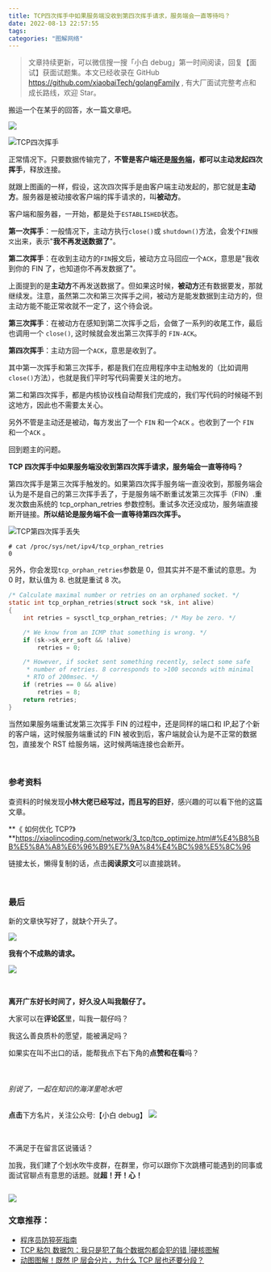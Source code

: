 ```yaml
---
title: TCP四次挥手中如果服务端没收到第四次挥手请求，服务端会一直等待吗？
date: 2022-08-13 22:57:55
tags:
categories: "图解网络"
---
```


> 文章持续更新，可以微信搜一搜「小白 debug」第一时间阅读，回复【面试】获面试题集。本文已经收录在 GitHub https://github.com/xiaobaiTech/golangFamily , 有大厂面试完整考点和成长路线，欢迎 Star。

搬运一个在某乎的回答，水一篇文章吧。

![](https://cdn.xiaobaidebug.top/image-20220813113924022.png)

![TCP四次挥手](https://cdn.xiaobaidebug.top/TCP%E5%9B%9B%E6%AC%A1%E6%8C%A5%E6%89%8B7.png)

正常情况下。只要数据传输完了，**不管是客户端还是[服务端](https://www.zhihu.com/search?q=服务端&search_source=Entity&hybrid_search_source=Entity&hybrid_search_extra={"sourceType"%3A"answer"%2C"sourceId"%3A2613763971})，都可以主动发起四次挥手**，释放连接。

就跟上图画的一样，假设，这次四次挥手是由客户端主动发起的，那它就是**主动方**。服务器是被动接收客户端的挥手请求的，叫**被动方**。

客户端和服务器，一开始，都是处于`ESTABLISHED`状态。

**第一次挥手**：一般情况下，主动方执行`close()`或 `shutdown()`方法，会发个`FIN报文`出来，表示"**我不再发送数据了**"。

**第二次挥手**：在收到主动方的`FIN`报文后，被动方立马回应一个`ACK`，意思是"我收到你的 FIN 了，也知道你不再发数据了"。

上面提到的是**主动方**不再发送数据了。但如果这时候，**被动方**还有数据要发，那就继续发。注意，虽然第二次和第三次挥手之间，被动方是能发数据到主动方的，但主动方能不能正常收就不一定了，这个待会说。

**第三次挥手**：在被动方在感知到第二次挥手之后，会做了一系列的收尾工作，最后也调用一个 `close()`, 这时候就会发出第三次挥手的 `FIN-ACK`。

**第四次挥手**：主动方回一个`ACK`，意思是收到了。

其中第一次挥手和第三次挥手，都是我们在应用程序中主动触发的（比如调用`close()`方法），也就是我们平时写代码需要关注的地方。

第二和第四次挥手，都是内核协议栈自动帮我们完成的，我们写代码的时候碰不到这地方，因此也不需要太关心。

另外不管是主动还是被动，每方发出了一个 `FIN` 和一个`ACK` 。也收到了一个 `FIN` 和一个`ACK` 。

回到题主的问题。

**TCP 四次挥手中如果服务端没收到第四次挥手请求，服务端会一直等待吗？**

第四次挥手是第三次挥手触发的。如果第四次挥手服务端一直没收到，那服务端会认为是不是自己的第三次挥手丢了，于是服务端不断重试发第三次挥手（FIN）.重发次数由系统的 tcp_orphan_retries 参数控制。重试多次还没成功，服务端直接断开链接。**所以结论是服务端不会一直等待第四次挥手。**

![TCP第四次挥手丢失](https://cdn.xiaobaidebug.top/TCP%E7%AC%AC%E5%9B%9B%E6%AC%A1%E6%8C%A5%E6%89%8B%E4%B8%A2%E5%A4%B1.drawio.png)

```shell
# cat /proc/sys/net/ipv4/tcp_orphan_retries
0
```

另外，你会发现`tcp_orphan_retries`参数是 0，但其实并不是不重试的意思。为 0 时，默认值为 8. 也就是重试 8 次。

```c
/* Calculate maximal number or retries on an orphaned socket. */
static int tcp_orphan_retries(struct sock *sk, int alive)
{
	int retries = sysctl_tcp_orphan_retries; /* May be zero. */

	/* We know from an ICMP that something is wrong. */
	if (sk->sk_err_soft && !alive)
		retries = 0;

	/* However, if socket sent something recently, select some safe
	 * number of retries. 8 corresponds to >100 seconds with minimal
	 * RTO of 200msec. */
	if (retries == 0 && alive)
		retries = 8;
	return retries;
}
```

当然如果服务端重试发第三次挥手 FIN 的过程中，还是同样的端口和 IP,起了个新的客户端，这时候服务端重试的 FIN 被收到后，客户端就会认为是不正常的数据包，直接发个 RST 给服务端，这时候两端连接也会断开。

<br>

### 参考资料

查资料的时候发现**小林大佬已经写过，而且写的巨好**，感兴趣的可以看下他的这篇文章。

**《 如何优化 TCP?》**https://xiaolincoding.com/network/3_tcp/tcp_optimize.html#%E4%B8%BB%E5%8A%A8%E6%96%B9%E7%9A%84%E4%BC%98%E5%8C%96

链接太长，懒得复制的话，点击**阅读原文**可以直接跳转。

<br>

### 最后

新的文章快写好了，就缺个开头了。

![](https://cdn.xiaobaidebug.top/image-20220813115736303.png)

**我有个不成熟的请求。**

![](https://cdn.xiaobaidebug.top/u=2281575747,3550568508&fm=253&fmt=auto&app=120&f=JPEG.jpeg)

<br>

**离开广东好长时间了，好久没人叫我靓仔了。**

大家可以在**评论区**里，叫我一靓仔吗？

我这么善良质朴的愿望，能被满足吗？

如果实在叫不出口的话，能帮我点下右下角的**点赞和在看**吗？

<br>

###### 别说了，一起在知识的海洋里呛水吧

**点击**下方名片，关注公众号:【小白 debug】
![](https://cdn.xiaobaidebug.top/1696069689495.png)

<br>

不满足于在留言区说骚话？

加我，我们建了个划水吹牛皮群，在群里，你可以跟你下次跳槽可能遇到的同事或面试官聊点有意思的话题。就**超！开！心！**

<img src="https://cdn.xiaobaidebug.top/image-20220522162616202.png" alt="" style="zoom:50%;" />

![](https://cdn.xiaobaidebug.top/006APoFYly1g5q9gn2jipg308w08wqdi-20220806162638482.gif)

### 文章推荐：

- [程序员防猝死指南](https://mp.weixin.qq.com/s/PP80aD-GQp7VtgyfHj392g)
- [TCP 粘包 数据包：我只是犯了每个数据包都会犯的错 |硬核图解](https://mp.weixin.qq.com/s/0-YBxU1cSbDdzcZEZjmQYA)
- [动图图解！既然 IP 层会分片，为什么 TCP 层也还要分段？](https://mp.weixin.qq.com/s/YpQGsRyyrGNDu1cOuMy83w)
